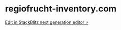 # regiofrucht-inventory.com

[Edit in StackBlitz next generation editor ⚡️](https://stackblitz.com/~/github.com/RegioFrucht/regiofrucht-inventory.com)